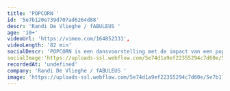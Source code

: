 ```yaml
---
title: 'POPCORN '
id: '5e7b120e739d707ad6264d88'
descr: 'Randi De Vlieghe / fABULEUS '
age: '10+'
videoUrl: 'https://vimeo.com/164852331',
videoLength: '82 min'
socialDescr: 'POPCORN is een dansvoorstelling met de impact van een popconcert. Een intense krachtmeting tussen drie mannenlijven en een live drummer. Alles draait om de onweerstaanbare kracht van de beat. Maar ook van de stilte.'
socialImage:'https://uploads-ssl.webflow.com/5e74d1a9ef22355294c7d60e/5e7b1138dbc307265b778af0_POPCORN.jpeg'
recordedAt: 'undefined'
company: 'Randi De Vlieghe / fABULEUS '
image: 'https://uploads-ssl.webflow.com/5e74d1a9ef22355294c7d60e/5e7b1138dbc307265b778af0_POPCORN.jpeg'
---
```

